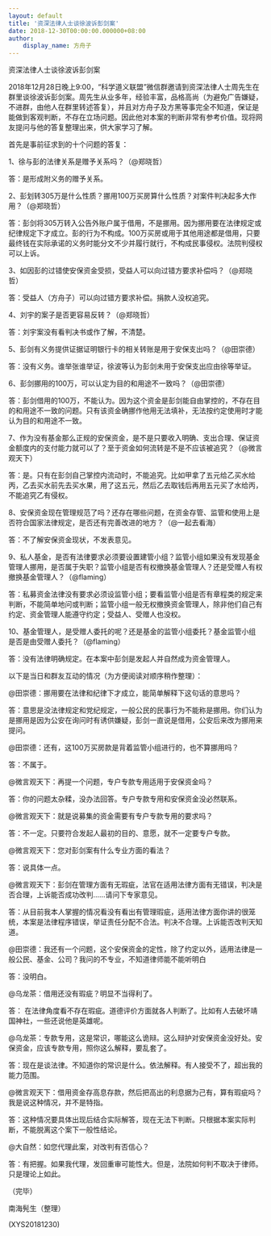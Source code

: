 ```yaml
---
layout: default
title: '资深法律人士谈徐波诉彭剑案'
date: 2018-12-30T00:00:00.000000+08:00
author:
    display_name: 方舟子
---
```


资深法律人士谈徐波诉彭剑案

2018年12月28日晚上9:00，“科学道义联盟”微信群邀请到资深法律人士周先生在群里谈徐波诉彭剑案。周先生从业多年，经验丰富，品格高尚（为避免广告嫌疑，不进群，由他人在群里转述答复），并且对方舟子及方黑等事完全不知道，保证是能做到客观判断，不存在立场问题。因此他对本案的判断非常有参考价值。现将网友提问与他的答复整理出来，供大家学习了解。

首先是事前征求到的十个问题的答复：

1、徐与彭的法律关系是赠予关系吗？（@郑晓哲）

答：是形成附义务的赠予关系。

2、彭划转305万是什么性质？挪用100万买房算什么性质？对案件判决起多大作用？（@郑晓哲）

答：彭剑将305万转入公告外账户属于借用，不是挪用。因为挪用要在法律规定或纪律规定下才成立。彭的行为不构成。100万买房或用于其他用途都是借用，只要最终钱在实际承诺的义务时能分文不少并履行就行，不构成民事侵权。法院判侵权可以上诉。

3、如因彭的过错使安保资金受损，受益人可以向过错方要求补偿吗？（@郑晓哲）

答：受益人（方舟子）可以向过错方要求补偿。捐款人没权追究。

4、刘宇的案子是否更容易反转？（@郑晓哲）

答：刘宇案没有看判决书或作了解，不清楚。

5、彭剑有义务提供证据证明银行卡的相关转账是用于安保支出吗？（@田崇德）

答：没有义务。谁举张谁举证，徐波等认为彭剑未用于安保支出应由徐等举证。

6、彭剑挪用的100万，可以认定为目的和用途不一致吗？（@田崇德）

答：彭剑借用的100万，不能认为。因为这个资金是彭剑能自由掌控的，不存在目的和用途不一致的问题。只有该资金确挪作他用无法填补，无法按约定使用时才能认为目的和用途不一致。

7、作为没有基金那么正规的安保资金，是不是只要收入明确、支出合理、保证资金额度内的支付能力就可以了？至于资金如何流转是不是不应该被追究？（@微言观天下）

答：是。只有在彭剑自己掌控内流动时，不能追究。比如甲拿了五元给乙买水给丙，乙去买水前先去买水果，用了这五元，然后乙去取钱后再用五元买了水给丙，不能追究乙有侵权。

8、安保资金现在管理规范了吗？还存在哪些问题，在资金存管、监管和使用上是否符合国家法律规定，是否还有完善改进的地方？（@一起去看海）

答：不了解安保资金现状，不发表意见。

9、私人基金，是否有法律要求必须要设置建管小组？监管小组如果没有发现基金管理人挪用，是否属于失职？监管小组是否有权撤换基金管理人？还是受赠人有权撤换基金管理人？（@flaming）

答：私募资金法律没有要求必须设监管小组；要看监管小组是否有章程类的规定来判断，不能简单地问或判断；监管小组一般无权撤换资金管理人，除非他们自己有约定、资金管理人能遵守约定；受益人、受赠人也没权。

10、基金管理人，是受赠人委托的呢？还是基金的监管小组委托？基金监管小组是否是由受赠人委托？（@flaming）

答：没有法律明确规定。在本案中彭剑是发起人并自然成为资金管理人。

以下是当日和群友互动的情况（为方便阅读对顺序稍作整理）：

@田崇德：挪用要在法律和纪律下才成立，能简单解释下这句话的意思吗？

答：意思是没法律规定和党纪规定，一般公民的民事行为不能称是挪用。你们认为是挪用是因为公安在询问时有诱供嫌疑，彭剑一直说是借用，公安后来改为挪用来提问。

@田崇德：还有，这100万买房款是背着监管小组进行的，也不算挪用吗？

答：不属于。

@微言观天下：再提一个问题，专户专款专用适用于安保资金吗？

答：你的问题太杂糅，没办法回答。专户专款专用和安保资金没必然联系。

@微言观天下：就是说募集的资金需要有专户专款专用的要求吗？

答：不一定。只要符合发起人最初的目的、意愿，就不一定要专户专款。

@微言观天下：您对彭剑案有什么专业方面的看法？

答：说具体一点。

@微言观天下：彭剑在管理方面有无瑕疵，法官在适用法律方面有无错误，判决是否合理，上诉能否成功改判……请问下专家意见。

答：从目前我本人掌握的情况看没有看出有管理瑕疵，适用法律方面你讲的很笼统，本案是法律程序错误，举证责任分配不合法。判决不合理。上诉能否改判天知道。

@田崇德：我还有一个问题，这个安保资金的定性，除了约定以外，适用法律是一般公民、基金、公司？我问的不专业，不知道律师能不能听明白

答：没明白。

@乌龙茶：借用还没有瑕疵？明显不当得利了。

答： 在法律角度看不存在瑕疵。道德评价方面就各人判断了。比如有人去破坏靖国神社，一些还说他是英雄呢。

@乌龙茶：专款专用，这是常识，哪能这么诡辩。这么辩护对安保资金没好处。安保资金，应该专款专用，照你这么解释，要乱套了。

答：现在是谈法律。不知道你的常识是什么。依法解释。有人接受不了，超出我的能力范围。

@微言观天下：借用资金存高息存款，然后把高出的利息据为己有，算有瑕疵吗？我是说这种情况，并不是特指。

答：这种情况要具体出现后结合实际解答，现在无法下判断。只根据本案实际判断，不能脱离这个案下一般性结论。

@大自然：如您代理此案，对改判有否信心？

答：有把握。如果我代理，发回重审可能性大。但是，法院如何判不取决于律师。只是理论上如此。

（完毕）

南海髡生（整理）

(XYS20181230)

